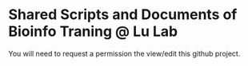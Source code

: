 # Shared Scripts and Documents of Bioinfo Traning @ Lu Lab

You will need to request a permission the view/edit this github project.
